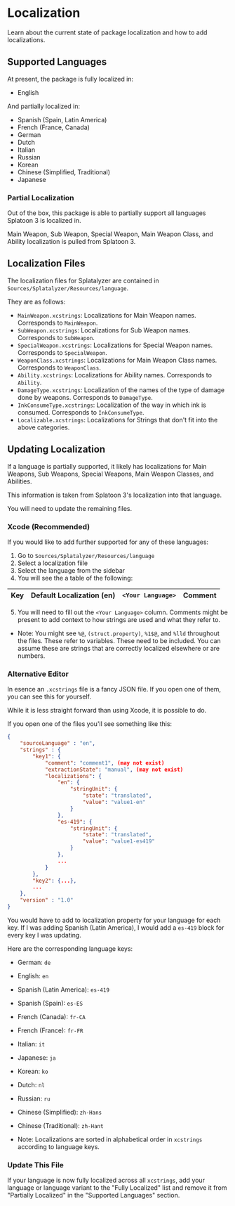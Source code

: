 # Localization

Learn about the current state of package localization and how to add localizations.

## Supported Languages

At present, the package is fully localized in:
- English

And partially localized in:
- Spanish (Spain, Latin America)
- French (France, Canada)
- German
- Dutch
- Italian
- Russian
- Korean
- Chinese (Simplified, Traditional)
- Japanese

### Partial Localization

Out of the box, this package is able to partially support all languages Splatoon 3 is localized in.

Main Weapon, Sub Weapon, Special Weapon, Main Weapon Class, and Ability localization is pulled from Splatoon 3.

## Localization Files

The localization files for Splatalyzer are contained in `Sources/Splatalyzer/Resources/language`.

They are as follows:
- `MainWeapon.xcstrings`: Localizations for Main Weapon names. Corresponds to ``MainWeapon``.
- `SubWeapon.xcstrings`: Localizations for Sub Weapon names. Corresponds to ``SubWeapon``.
- `SpecialWeapon.xcstrings`: Localizations for Special Weapon names. Corresponds to ``SpecialWeapon``.
- `WeaponClass.xcstrings`: Localizations for Main Weapon Class names. Corresponds to ``WeaponClass``.
- `Ability.xcstrings`: Localizations for Ability names. Corresponds to ``Ability``.
- `DamageType.xcstrings`: Localization of the names of the type of damage done by weapons. Corresponds to ``DamageType``.
- `InkConsumeType.xcstrings`: Localization of the way in which ink is consumed. Corresponds to ``InkConsumeType``.
- `Localizable.xcstrings`: Localizations for Strings that don't fit into the above categories.

## Updating Localization

If a language is partially supported, it likely has localizations for Main Weapons, Sub Weapons, Special Weapons, Main Weapon Classes, and Abilities.

This information is taken from Splatoon 3's localization into that language.

You will need to update the remaining files.

### Xcode (Recommended)

If you would like to add further supported for any of these languages:

1. Go to `Sources/Splatalyzer/Resources/language`
2. Select a localization fiile
3. Select the language from the sidebar
4. You will see the a table of the following:

| Key | Default Localization (en) | `<Your Language>` | Comment |
| --- | ------------------------- | ----------------- | ------- |

5. You will need to fill out the `<Your Language>` column. Comments might be present to add context to how strings are used and what they refer to.
- Note: You might see `%@`, `(struct.property)`, `%1$@`, and `%lld` throughout the files. These refer to variables. These need to be included. You can assume these are strings that are correctly localized elsewhere or are numbers.

### Alternative Editor

In esence an `.xcstrings` file is a fancy JSON file. If you open one of them, you can see this for yourself.

While it is less straight forward than using Xcode, it is possible to do.

If you open one of the files you'll see something like this:

```json
{
    "sourceLanguage" : "en",
    "strings" : {
        "key1": {
            "comment": "comment1", (may not exist)
            "extractionState": "manual", (may not exist)
            "localizations": {
                "en": {
                    "stringUnit": {
                        "state": "translated",
                        "value": "value1-en"
                    }
                },
                "es-419": {
                    "stringUnit": {
                        "state": "translated",
                        "value": "value1-es419"
                    }
                },
                ...
            }
        },
        "key2": {...},
        ...
    },
    "version" : "1.0"
}
```
You would have to add to localization property for your language for each key. If I was adding Spanish (Latin America), I would add a `es-419` block for every key I was updating.

Here are the corresponding language keys:
- German: `de`
- English: `en`
- Spanish (Latin America): `es-419`
- Spanish (Spain): `es-ES`
- French (Canada): `fr-CA`
- French (France): `fr-FR`
- Italian: `it`
- Japanese: `ja`
- Korean: `ko`
- Dutch: `nl`
- Russian: `ru`
- Chinese (Simplified): `zh-Hans`
- Chinese (Traditional): `zh-Hant`

- Note: Localizations are sorted in alphabetical order in `xcstrings` according to language keys.

### Update This File

If your language is now fully localized across all `xcstrings`, add your language or language variant to the "Fully Localized" list and remove it from "Partially Localized" in the "Supported Languages" section.

